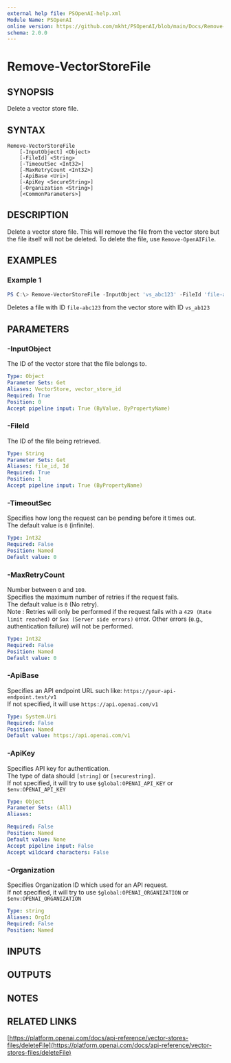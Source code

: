 ```yaml
---
external help file: PSOpenAI-help.xml
Module Name: PSOpenAI
online version: https://github.com/mkht/PSOpenAI/blob/main/Docs/Remove-VectorStoreFile.md
schema: 2.0.0
---
```


# Remove-VectorStoreFile

## SYNOPSIS
Delete a vector store file.
## SYNTAX

```
Remove-VectorStoreFile
    [-InputObject] <Object>
    [-FileId] <String>
    [-TimeoutSec <Int32>]
    [-MaxRetryCount <Int32>]
    [-ApiBase <Uri>]
    [-ApiKey <SecureString>]
    [-Organization <String>]
    [<CommonParameters>]
```

## DESCRIPTION
Delete a vector store file. This will remove the file from the vector store but the file itself will not be deleted. To delete the file, use `Remove-OpenAIFile`.

## EXAMPLES

### Example 1
```powershell
PS C:\> Remove-VectorStoreFile -InputObject 'vs_abc123' -FileId 'file-abc123'
```

Deletes a file with ID `file-abc123` from the vector store with ID `vs_ab123`

## PARAMETERS

### -InputObject
The ID of the vector store that the file belongs to.

```yaml
Type: Object
Parameter Sets: Get
Aliases: VectorStore, vector_store_id
Required: True
Position: 0
Accept pipeline input: True (ByValue, ByPropertyName)
```

### -FileId
The ID of the file being retrieved.

```yaml
Type: String
Parameter Sets: Get
Aliases: file_id, Id
Required: True
Position: 1
Accept pipeline input: True (ByPropertyName)
```

### -TimeoutSec
Specifies how long the request can be pending before it times out.  
The default value is `0` (infinite).

```yaml
Type: Int32
Required: False
Position: Named
Default value: 0
```

### -MaxRetryCount
Number between `0` and `100`.  
Specifies the maximum number of retries if the request fails.  
The default value is `0` (No retry).  
Note : Retries will only be performed if the request fails with a `429 (Rate limit reached)` or `5xx (Server side errors)` error. Other errors (e.g., authentication failure) will not be performed.  

```yaml
Type: Int32
Required: False
Position: Named
Default value: 0
```

### -ApiBase
Specifies an API endpoint URL such like: `https://your-api-endpoint.test/v1`  
If not specified, it will use `https://api.openai.com/v1`

```yaml
Type: System.Uri
Required: False
Position: Named
Default value: https://api.openai.com/v1
```

### -ApiKey
Specifies API key for authentication.  
The type of data should `[string]` or `[securestring]`.  
If not specified, it will try to use `$global:OPENAI_API_KEY` or `$env:OPENAI_API_KEY`

```yaml
Type: Object
Parameter Sets: (All)
Aliases:

Required: False
Position: Named
Default value: None
Accept pipeline input: False
Accept wildcard characters: False
```

### -Organization
Specifies Organization ID which used for an API request.  
If not specified, it will try to use `$global:OPENAI_ORGANIZATION` or `$env:OPENAI_ORGANIZATION`

```yaml
Type: string
Aliases: OrgId
Required: False
Position: Named
```

## INPUTS

## OUTPUTS

## NOTES

## RELATED LINKS

[https://platform.openai.com/docs/api-reference/vector-stores-files/deleteFile](https://platform.openai.com/docs/api-reference/vector-stores-files/deleteFile)
